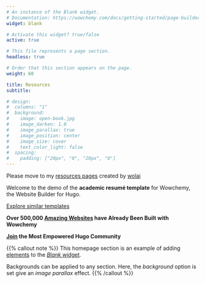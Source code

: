 ```yaml
---
# An instance of the Blank widget.
# Documentation: https://wowchemy.com/docs/getting-started/page-builder/
widget: blank

# Activate this widget? true/false
active: true

# This file represents a page section.
headless: true

# Order that this section appears on the page.
weight: 60

title: Resources
subtitle:

# design:
#  columns: "1"
#  background:
#    image: open-book.jpg
#    image_darken: 1.0
#    image_parallax: true
#    image_position: center
#    image_size: cover
#    text_color_light: false
#  spacing:
#    padding: ["20px", "0", "20px", "0"]
---
```


Please move to my [resources pages](https://wowchemy.com/) created by [wolai]()

Welcome to the demo of the **academic resumé template** for Wowchemy, the Website Builder for Hugo.

[Explore similar templates](https://wowchemy.com/templates/)

**Over 500,000 [Amazing Websites](https://wowchemy.com/) have Already Been Built with Wowchemy**

**[Join](https://wowchemy.com/templates/) the Most Empowered Hugo Community**

{{% callout note %}}
This homepage section is an example of adding [elements](https://wowchemy.com/docs/content/writing-markdown-latex/) to the [*Blank* widget](https://wowchemy.com/docs/getting-started/page-builder/).

Backgrounds can be applied to any section. Here, the *background* option is set give an *image parallax* effect.
{{% /callout %}}
